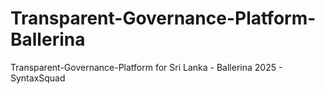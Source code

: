 # Transparent-Governance-Platform-Ballerina
Transparent-Governance-Platform for Sri Lanka - Ballerina 2025 - SyntaxSquad

